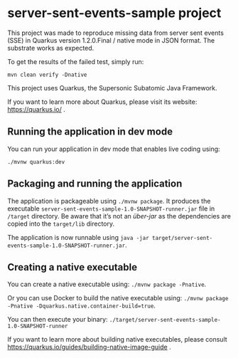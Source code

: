 # server-sent-events-sample project

This project was made to reproduce missing data from server sent events (SSE)
in Quarkus version 1.2.0.Final / native mode in JSON format.
The substrate works as expected.

To get the results of the failed test, simply run:

```shell
mvn clean verify -Dnative
```

This project uses Quarkus, the Supersonic Subatomic Java Framework.

If you want to learn more about Quarkus, please visit its website: https://quarkus.io/ .

## Running the application in dev mode

You can run your application in dev mode that enables live coding using:

```shell
./mvnw quarkus:dev
```

## Packaging and running the application

The application is packageable using `./mvnw package`.
It produces the executable `server-sent-events-sample-1.0-SNAPSHOT-runner.jar` file in `/target` directory.
Be aware that it’s not an _über-jar_ as the dependencies are copied into the `target/lib` directory.

The application is now runnable using `java -jar target/server-sent-events-sample-1.0-SNAPSHOT-runner.jar`.

## Creating a native executable

You can create a native executable using: `./mvnw package -Pnative`.

Or you can use Docker to build the native executable using: `./mvnw package -Pnative -Dquarkus.native.container-build=true`.

You can then execute your binary: `./target/server-sent-events-sample-1.0-SNAPSHOT-runner`

If you want to learn more about building native executables, please consult https://quarkus.io/guides/building-native-image-guide .
